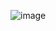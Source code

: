 ![image](https://user-images.githubusercontent.com/77199594/209214475-3c65f8e5-3839-4e40-aec8-ee93cdfaef52.png)
